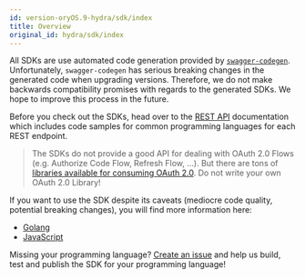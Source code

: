 ```yaml
---
id: version-oryOS.9-hydra/sdk/index
title: Overview
original_id: hydra/sdk/index
---
```


All SDKs are use automated code generation provided by [`swagger-codegen`](https://github.com/swagger-api/swagger-codegen).
Unfortunately, `swagger-codegen` has serious breaking changes in the generated code when upgrading versions. Therefore,
we do not make backwards compatibility promises with regards to the generated SDKs. We hope to improve this process
in the future.

Before you check out the SDKs, head over to the [REST API](./hydra/sdk/api.md) documentation which includes code samples for common
programming languages for each REST endpoint.

> The SDKs do not provide a good API for dealing with OAuth 2.0 Flows (e.g. Authorize Code Flow, Refresh Flow, ...).
But there are tons of [libraries available for consuming OAuth 2.0](https://oauth.net/code/). Do not write your
own OAuth 2.0 Library!

If you want to use the SDK despite its caveats (mediocre code quality, potential breaking changes), you will find more information here:

* [Golang](./hydra/sdk/go.md)
* [JavaScript](./hydra/sdk/js.md)

Missing your programming language? [Create an issue](https://github.com/ory/hydra/issues) and help us build,
test and publish the SDK for your programming language!
